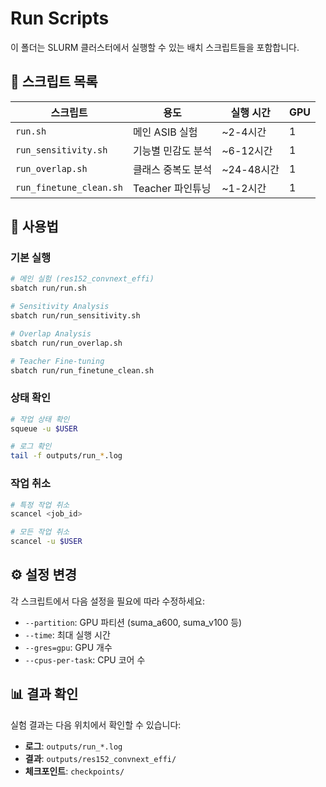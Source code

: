 # Run Scripts

이 폴더는 SLURM 클러스터에서 실행할 수 있는 배치 스크립트들을 포함합니다.

## 📁 스크립트 목록

| 스크립트 | 용도 | 실행 시간 | GPU |
|---------|------|----------|-----|
| `run.sh` | 메인 ASIB 실험 | ~2-4시간 | 1 |
| `run_sensitivity.sh` | 기능별 민감도 분석 | ~6-12시간 | 1 |
| `run_overlap.sh` | 클래스 중복도 분석 | ~24-48시간 | 1 |
| `run_finetune_clean.sh` | Teacher 파인튜닝 | ~1-2시간 | 1 |

## 🚀 사용법

### 기본 실행
```bash
# 메인 실험 (res152_convnext_effi)
sbatch run/run.sh

# Sensitivity Analysis
sbatch run/run_sensitivity.sh

# Overlap Analysis
sbatch run/run_overlap.sh

# Teacher Fine-tuning
sbatch run/run_finetune_clean.sh
```

### 상태 확인
```bash
# 작업 상태 확인
squeue -u $USER

# 로그 확인
tail -f outputs/run_*.log
```

### 작업 취소
```bash
# 특정 작업 취소
scancel <job_id>

# 모든 작업 취소
scancel -u $USER
```

## ⚙️ 설정 변경

각 스크립트에서 다음 설정을 필요에 따라 수정하세요:

- `--partition`: GPU 파티션 (suma_a600, suma_v100 등)
- `--time`: 최대 실행 시간
- `--gres=gpu`: GPU 개수
- `--cpus-per-task`: CPU 코어 수

## 📊 결과 확인

실험 결과는 다음 위치에서 확인할 수 있습니다:

- **로그**: `outputs/run_*.log`
- **결과**: `outputs/res152_convnext_effi/`
- **체크포인트**: `checkpoints/` 